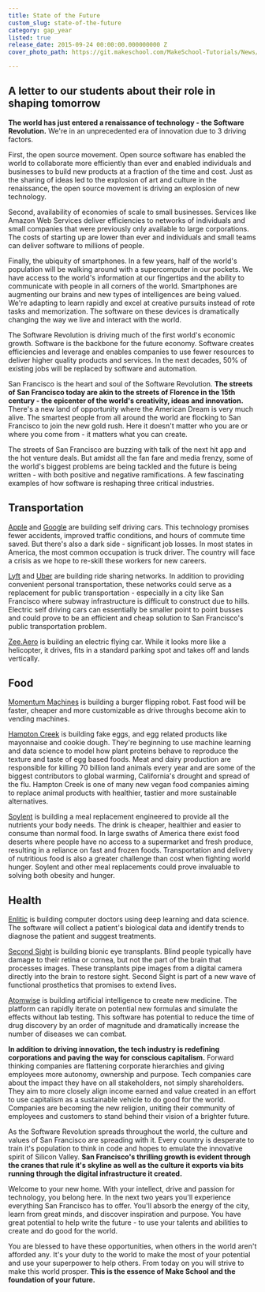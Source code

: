 ```yaml
---
title: State of the Future
custom_slug: state-of-the-future
category: gap_year
listed: true
release_date: 2015-09-24 00:00:00.000000000 Z
cover_photo_path: https://git.makeschool.com/MakeSchool-Tutorials/News/62c23ebd4b036968bfc3faf55bdeeeaa2f68501b//e6118cb4-e0dc-4929-b201-295fd2803691/cover_photo.jpeg

---
```

A letter to our students about their role in shaping tomorrow
------------------------------------------------------------

**The world has just entered a renaissance of technology - the Software Revolution.** We're in an unprecedented era of innovation due to 3 driving factors.

First, the open source movement. Open source software has enabled the world to collaborate more efficiently than ever and enabled individuals and businesses to build new products at a fraction of the time and cost. Just as the sharing of ideas led to the explosion of art and culture in the renaissance, the open source movement is driving an explosion of new technology.

Second, availability of economies of scale to small businesses. Services like Amazon Web Services deliver efficiencies to networks of individuals and small companies that were previously only available to large corporations. The costs of starting up are lower than ever and individuals and small teams can deliver software to millions of people.

Finally, the ubiquity of smartphones. In a few years, half of the world's population will be walking around with a supercomputer in our pockets. We have access to the world's information at our fingertips and the ability to communicate with people in all corners of the world. Smartphones are augmenting our brains and new types of intelligences are being valued. We're adapting to learn rapidly and excel at creative pursuits instead of rote tasks and memorization. The software on these devices is dramatically changing the way we live and interact with the world.

The Software Revolution is driving much of the first world's economic growth. Software is the backbone for the future economy. Software creates efficiencies and leverage and enables companies to use fewer resources to deliver higher quality products and services. In the next decades, 50% of existing jobs will be replaced by software and automation.

San Francisco is the heart and soul of the Software Revolution. **The streets of San Francisco today are akin to the streets of Florence in the 15th century - the epicenter of the world's creativity, ideas and innovation.** There's a new land of opportunity where the American Dream is very much alive. The smartest people from all around the world are flocking to San Francisco to join the new gold rush. Here it doesn't matter who you are or where you come from - it matters what you can create.

The streets of San Francisco are buzzing with talk of the next hit app and the hot venture deals. But amidst all the fan fare and media frenzy, some of the world's biggest problems are being tackled and the future is being written - with both positive and negative ramifications. A few fascinating examples of how software is reshaping three critical industries.

Transportation
---------------

[Apple](http://www.apple.com) and [Google](https://www.google.com) are building self driving cars. This technology promises fewer accidents, improved traffic conditions, and hours of commute time saved. But there's also a dark side - significant job losses. In most states in America, the most common occupation is truck driver. The country will face a crisis as we hope to re-skill these workers for new careers.

[Lyft](https://www.lyft.com) and [Uber](https://www.uber.com) are building ride sharing networks. In addition to providing convenient personal transportation, these networks could serve as a replacement for public transportation - especially in a city like San Francisco where subway infrastructure is difficult to construct due to hills. Electric self driving cars can essentially be smaller point to point busses and could prove to be an efficient and cheap solution to San Francisco's public transportation problem.

[Zee.Aero](http://zee.aero) is building an electric flying car. While it looks more like a helicopter, it drives, fits in a standard parking spot and takes off and lands vertically.

Food
-----

[Momentum Machines](http://momentummachines.com) is building a burger flipping robot. Fast food will be faster, cheaper and more customizable as drive throughs become akin to vending machines.

[Hampton Creek](https://www.hamptoncreek.com) is building fake eggs, and egg related products like mayonnaise and cookie dough. They're beginning to use machine learning and data science to model how plant proteins behave to reproduce the texture and taste of egg based foods. Meat and dairy production are responsible for killing 70 billion land animals every year and are some of the biggest contributors to global warming, California's drought and spread of the flu. Hampton Creek is one of many new vegan food companies aiming to replace animal products with healthier, tastier and more sustainable alternatives.

[Soylent](https://www.soylent.com) is building a meal replacement engineered to provide all the nutrients your body needs. The drink is cheaper, healthier and easier to consume than normal food. In large swaths of America there exist food deserts where people have no access to a supermarket and fresh produce, resulting in a reliance on fast and frozen foods. Transportation and delivery of nutritious food is also a greater challenge than cost when fighting world hunger. Soylent and other meal replacements could prove invaluable to solving both obesity and hunger.

Health
-------

[Enlitic](http://www.enlitic.com) is building computer doctors using deep learning and data science. The software will collect a patient's biological data and identify trends to diagnose the patient and suggest treatments.

[Second Sight](http://www.secondsight.com) is building bionic eye transplants. Blind people typically have damage to their retina or cornea, but not the part of the brain that processes images. These transplants pipe images from a digital camera directly into the brain to restore sight. Second Sight is part of a new wave of functional prosthetics that promises to extend lives.

[Atomwise](http://www.atomwise.com) is building artificial intelligence to create new medicine. The platform can rapidly iterate on potential new formulas and simulate the effects without lab testing. This software has potential to reduce the time of drug discovery by an order of magnitude and dramatically increase the number of diseases we can combat.

**In addition to driving innovation, the tech industry is redefining corporations and paving the way for conscious capitalism.** Forward thinking companies are flattening corporate hierarchies and giving employees more autonomy, ownership and purpose. Tech companies care about the impact they have on all stakeholders, not simply shareholders. They aim to more closely align income earned and value created in an effort to use capitalism as a sustainable vehicle to do good for the world. Companies are becoming the new religion, uniting their community of employees and customers to stand behind their vision of a brighter future.

As the Software Revolution spreads throughout the world, the culture and values of San Francisco are spreading with it. Every country is desperate to train it's population to think in code and hopes to emulate the innovative spirit of Silicon Valley. **San Francisco's thrilling growth is evident through the cranes that rule it's skyline as well as the culture it exports via bits running through the digital infrastructure it created.**

Welcome to your new home. With your intellect, drive and passion for technology, you belong here. In the next two years you'll experience everything San Francisco has to offer. You'll absorb the energy of the city, learn from great minds, and discover inspiration and purpose. You have great potential to help write the future - to use your talents and abilities to create and do good for the world.

You are blessed to have these opportunities, when others in the world aren't afforded any. It's your duty to the world to make the most of your potential and use your superpower to help others. From today on you will strive to make this world prosper. **This is the essence of Make School and the foundation of your future.**